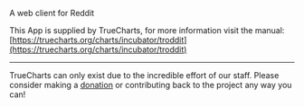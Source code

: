 A web client for Reddit

This App is supplied by TrueCharts, for more information visit the manual: [https://truecharts.org/charts/incubator/troddit](https://truecharts.org/charts/incubator/troddit)

---

TrueCharts can only exist due to the incredible effort of our staff.
Please consider making a [donation](https://truecharts.org/sponsor) or contributing back to the project any way you can!
